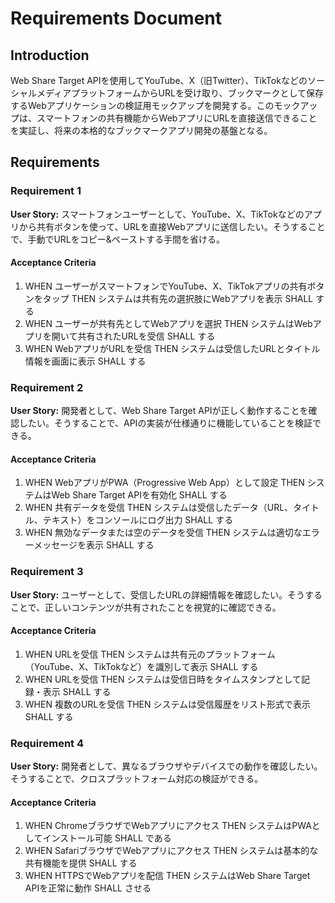# Requirements Document

## Introduction

Web Share Target APIを使用してYouTube、X（旧Twitter）、TikTokなどのソーシャルメディアプラットフォームからURLを受け取り、ブックマークとして保存するWebアプリケーションの検証用モックアップを開発する。このモックアップは、スマートフォンの共有機能からWebアプリにURLを直接送信できることを実証し、将来の本格的なブックマークアプリ開発の基盤となる。

## Requirements

### Requirement 1

**User Story:** スマートフォンユーザーとして、YouTube、X、TikTokなどのアプリから共有ボタンを使って、URLを直接Webアプリに送信したい。そうすることで、手動でURLをコピー&ペーストする手間を省ける。

#### Acceptance Criteria

1. WHEN ユーザーがスマートフォンでYouTube、X、TikTokアプリの共有ボタンをタップ THEN システムは共有先の選択肢にWebアプリを表示 SHALL する
2. WHEN ユーザーが共有先としてWebアプリを選択 THEN システムはWebアプリを開いて共有されたURLを受信 SHALL する
3. WHEN WebアプリがURLを受信 THEN システムは受信したURLとタイトル情報を画面に表示 SHALL する

### Requirement 2

**User Story:** 開発者として、Web Share Target APIが正しく動作することを確認したい。そうすることで、APIの実装が仕様通りに機能していることを検証できる。

#### Acceptance Criteria

1. WHEN WebアプリがPWA（Progressive Web App）として設定 THEN システムはWeb Share Target APIを有効化 SHALL する
2. WHEN 共有データを受信 THEN システムは受信したデータ（URL、タイトル、テキスト）をコンソールにログ出力 SHALL する
3. WHEN 無効なデータまたは空のデータを受信 THEN システムは適切なエラーメッセージを表示 SHALL する

### Requirement 3

**User Story:** ユーザーとして、受信したURLの詳細情報を確認したい。そうすることで、正しいコンテンツが共有されたことを視覚的に確認できる。

#### Acceptance Criteria

1. WHEN URLを受信 THEN システムは共有元のプラットフォーム（YouTube、X、TikTokなど）を識別して表示 SHALL する
2. WHEN URLを受信 THEN システムは受信日時をタイムスタンプとして記録・表示 SHALL する
3. WHEN 複数のURLを受信 THEN システムは受信履歴をリスト形式で表示 SHALL する

### Requirement 4

**User Story:** 開発者として、異なるブラウザやデバイスでの動作を確認したい。そうすることで、クロスプラットフォーム対応の検証ができる。

#### Acceptance Criteria

1. WHEN ChromeブラウザでWebアプリにアクセス THEN システムはPWAとしてインストール可能 SHALL である
2. WHEN SafariブラウザでWebアプリにアクセス THEN システムは基本的な共有機能を提供 SHALL する
3. WHEN HTTPSでWebアプリを配信 THEN システムはWeb Share Target APIを正常に動作 SHALL させる
